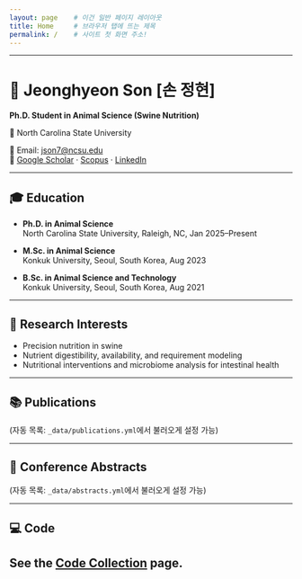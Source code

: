 ```yaml
---
layout: page    # 이건 일반 페이지 레이아웃
title: Home     # 브라우저 탭에 뜨는 제목
permalink: /    # 사이트 첫 화면 주소!
---
```

---
# 🐷 Jeonghyeon Son [손 정현]
**Ph.D. Student in Animal Science (Swine Nutrition)**  

🐺 North Carolina State University  

📧 Email: [json7@ncsu.edu](mailto:json7@ncsu.edu)  
🔗 [Google Scholar](https://scholar.google.com/citations?user=FwQUdD4AAAAJ&hl=en&authuser=1) · 
[Scopus](https://www.scopus.com/authid/detail.uri?authorId=58131804100) · 
[LinkedIn](https://www.linkedin.com/in/jeonghyeon-son-107a10246/)

---

## 🎓 Education
- **Ph.D. in Animal Science**  
  North Carolina State University, Raleigh, NC, Jan 2025–Present  

- **M.Sc. in Animal Science**  
  Konkuk University, Seoul, South Korea, Aug 2023  

- **B.Sc. in Animal Science and Technology**  
  Konkuk University, Seoul, South Korea, Aug 2021  

---
## 🔬 Research Interests
- Precision nutrition in swine  
- Nutrient digestibility, availability, and requirement modeling  
- Nutritional interventions and microbiome analysis for intestinal health  


---
## 📚 Publications
(자동 목록: `_data/publications.yml`에서 불러오게 설정 가능)  


---
## 📝 Conference Abstracts
(자동 목록: `_data/abstracts.yml`에서 불러오게 설정 가능)  



---

## 💻 Code
See the [Code Collection](/code/) page.
---
